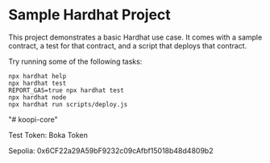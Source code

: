 # Sample Hardhat Project

This project demonstrates a basic Hardhat use case. It comes with a sample contract, a test for that contract, and a script that deploys that contract.

Try running some of the following tasks:

```shell
npx hardhat help
npx hardhat test
REPORT_GAS=true npx hardhat test
npx hardhat node
npx hardhat run scripts/deploy.js
```
"# koopi-core" 

Test Token: Boka Token

Sepolia: 0x6CF22a29A59bF9232c09cAfbf15018b48d4809b2
